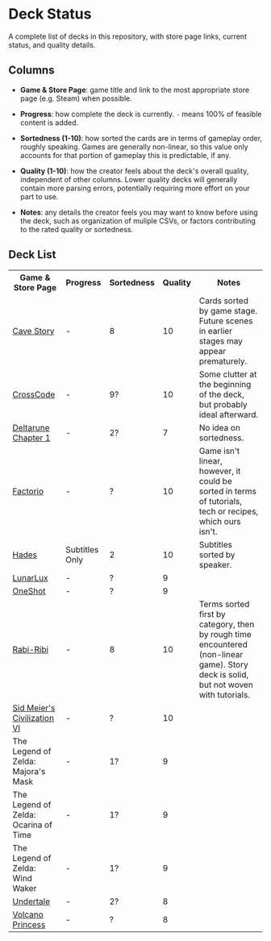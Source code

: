 # Deck Status

A complete list of decks in this repository, with store page links, current status, and quality details.


## Columns

* __Game & Store Page__: game title and link to the most appropriate store page (e.g. Steam) when possible.

* __Progress__: how complete the deck is currently. `-` means 100% of feasible content is added.

* __Sortedness (1-10)__: how sorted the cards are in terms of gameplay order, roughly speaking.
Games are generally non-linear, so this value only accounts for that portion of gameplay this is predictable, if any.

* __Quality (1-10)__: how the creator feels about the deck's overall quality, independent of other columns.
Lower quality decks will generally contain more parsing errors, potentially requiring more effort on your part to use.

* __Notes__: any details the creator feels you may want to know before using the deck,
such as organization of muliple CSVs, or factors contributing to the rated quality or sortedness.


## Deck List

<!--
	All new decks *must* be added to this list.
	Please conform to the labels above, making your best guess for any values you're unsure of.
	The goal is to briefly inform users of anything they may want to know before using the deck.
	Keep notes concise. These are generally good for sorting and quality details.
	Don't forget to link to the game's Steam store page, or other marketplace if unavailable.
	Thank you!
-->

<table>
	<tr>
		<th>Game & Store Page</th>
		<th>Progress</th>
		<th>Sortedness</th>
		<th>Quality</th>
		<th>Notes</th>
	</tr>
	<tr>
		<td><a target="_blank" rel="noopener noreferrer" href="https://store.steampowered.com/app/200900/Cave_Story/">Cave Story</a></td>
		<td>-</td>
		<td>8</td>
		<td>10</td>
		<td>Cards sorted by game stage. Future scenes in earlier stages may appear prematurely.</td>
	</tr>
	<tr>
		<td><a target="_blank" rel="noopener noreferrer" href="https://store.steampowered.com/app/368340/CrossCode/">CrossCode</a></td>
		<td>-</td>
		<td>9?</td>
		<td>10</td>
		<td>Some clutter at the beginning of the deck, but probably ideal afterward.</td>
	</tr>
	<tr>
		<td><a target="_blank" rel="noopener noreferrer" href="https://store.steampowered.com/app/1671210/DELTARUNE/">Deltarune Chapter 1</a></td>
		<td>-</td>
		<td>2?</td>
		<td>7</td>
		<td>No idea on sortedness.</td>
	</tr>
	<tr>
		<td><a target="_blank" rel="noopener noreferrer" href="https://store.steampowered.com/app/427520/Factorio/">Factorio</a></td>
		<td>-</td>
		<td>?</td>
		<td>10</td>
		<td>Game isn't linear, however, it could be sorted in terms of tutorials, tech or recipes, which ours isn't.</td>
	</tr>
	<tr>
		<td><a target="_blank" rel="noopener noreferrer" href="https://store.steampowered.com/app/1145360/Hades/">Hades</a></td>
		<td>Subtitles Only</td>
		<td>2</td>
		<td>10</td>
		<td>Subtitles sorted by speaker.</td>
	</tr>
	<tr>
		<td><a target="_blank" rel="noopener noreferrer" href="https://store.steampowered.com/app/1932680/LunarLux/">LunarLux</a></td>
		<td>-</td>
		<td>?</td>
		<td>9</td>
		<td></td>
	</tr>
	<tr>
		<td><a target="_blank" rel="noopener noreferrer" href="https://store.steampowered.com/app/420530/OneShot/">OneShot</a></td>
		<td>-</td>
		<td>?</td>
		<td>9</td>
		<td></td>
	</tr>
	<tr>
		<td><a target="_blank" rel="noopener noreferrer" href="https://store.steampowered.com/app/400910/RabiRibi/">Rabi-Ribi</a></td>
		<td>-</td>
		<td>8</td>
		<td>10</td>
		<td>Terms sorted first by category, then by rough time encountered (non-linear game). Story deck is solid, but not woven with tutorials.</td>
	</tr>
	<tr>
		<td><a target="_blank" rel="noopener noreferrer" href="https://store.steampowered.com/app/289070/Sid_Meiers_Civilization_VI/">Sid Meier's Civilization VI</a></td>
		<td>-</td>
		<td>?</td>
		<td>10</td>
		<td></td>
	</tr>
	<tr>
		<td>The Legend of Zelda: Majora's Mask</td>
		<td>-</td>
		<td>1?</td>
		<td>9</td>
		<td></td>
	</tr>
	<tr>
		<td>The Legend of Zelda: Ocarina of Time</td>
		<td>-</td>
		<td>1?</td>
		<td>9</td>
		<td></td>
	</tr>
	<tr>
		<td>The Legend of Zelda: Wind Waker</td>
		<td>-</td>
		<td>1?</td>
		<td>9</td>
		<td></td>
	</tr>
	<tr>
		<td><a target="_blank" rel="noopener noreferrer" href="https://store.steampowered.com/app/391540/Undertale/">Undertale</a></td>
		<td>-</td>
		<td>2?</td>
		<td>8</td>
		<td></td>
	</tr>
	<tr>
		<td><a target="_blank" rel="noopener noreferrer" href="https://store.steampowered.com/app/1669980/Volcano_Princess/">Volcano Princess</a></td>
		<td>-</td>
		<td>?</td>
		<td>8</td>
		<td></td>
	</tr>
</table>